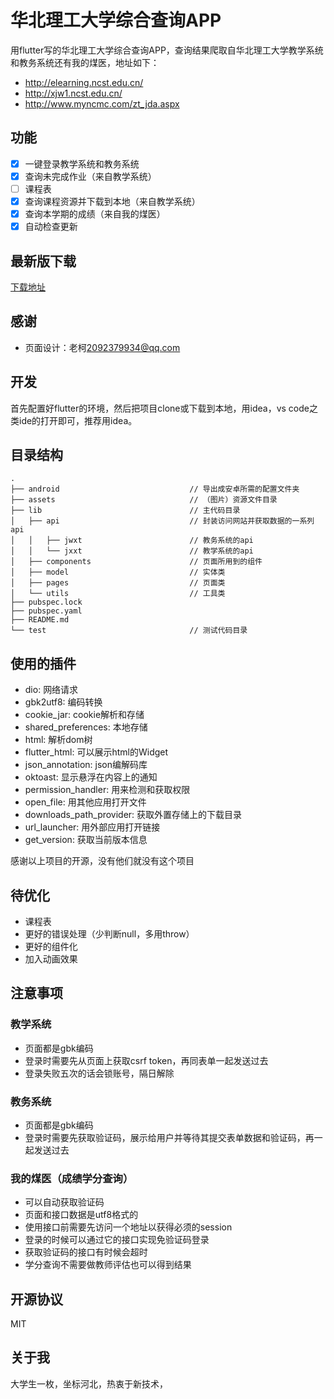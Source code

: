 # 华北理工大学综合查询APP

用flutter写的华北理工大学综合查询APP，查询结果爬取自华北理工大学教学系统和教务系统还有我的煤医，地址如下：

- http://elearning.ncst.edu.cn/
- http://xjw1.ncst.edu.cn/
- http://www.myncmc.com/zt_jda.aspx

## 功能

- [x] 一键登录教学系统和教务系统
- [x] 查询未完成作业（来自教学系统）
- [ ] 课程表
- [x] 查询课程资源并下载到本地（来自教学系统）
- [x] 查询本学期的成绩（来自我的煤医）
- [x] 自动检查更新

## 最新版下载

[下载地址](../../releases/latest)

## 感谢

- 页面设计：老柯<2092379934@qq.com>

## 开发

首先配置好flutter的环境，然后把项目clone或下载到本地，用idea，vs code之类ide的打开即可，推荐用idea。

## 目录结构

```
.
├── android                             // 导出成安卓所需的配置文件夹
├── assets                              // （图片）资源文件目录
├── lib                                 // 主代码目录
│   ├── api                             // 封装访问网站并获取数据的一系列api
│   │   ├── jwxt                        // 教务系统的api
│   │   └── jxxt                        // 教学系统的api
│   ├── components                      // 页面所用到的组件
│   ├── model                           // 实体类
│   ├── pages                           // 页面类
│   └── utils                           // 工具类
├── pubspec.lock
├── pubspec.yaml
├── README.md
└── test                                // 测试代码目录
```

## 使用的插件

- dio: 网络请求
- gbk2utf8: 编码转换
- cookie_jar: cookie解析和存储
- shared_preferences: 本地存储
- html: 解析dom树
- flutter_html: 可以展示html的Widget
- json_annotation: json编解码库
- oktoast: 显示悬浮在内容上的通知
- permission_handler: 用来检测和获取权限
- open_file: 用其他应用打开文件
- downloads_path_provider: 获取外置存储上的下载目录
- url_launcher: 用外部应用打开链接
- get_version: 获取当前版本信息

感谢以上项目的开源，没有他们就没有这个项目

## 待优化

- 课程表
- 更好的错误处理（少判断null，多用throw）
- 更好的组件化
- 加入动画效果

## 注意事项

### 教学系统

- 页面都是gbk编码
- 登录时需要先从页面上获取csrf token，再同表单一起发送过去
- 登录失败五次的话会锁账号，隔日解除

### 教务系统

- 页面都是gbk编码
- 登录时需要先获取验证码，展示给用户并等待其提交表单数据和验证码，再一起发送过去

### 我的煤医（成绩学分查询）

- 可以自动获取验证码
- 页面和接口数据是utf8格式的
- 使用接口前需要先访问一个地址以获得必须的session
- 登录的时候可以通过它的接口实现免验证码登录
- 获取验证码的接口有时候会超时
- 学分查询不需要做教师评估也可以得到结果

## 开源协议

MIT

## 关于我

大学生一枚，坐标河北，热衷于新技术，